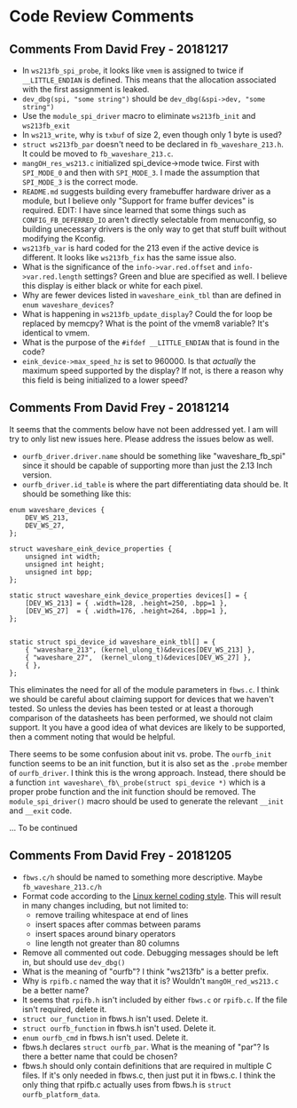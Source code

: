 # Code Review Comments

## Comments From David Frey - 20181217
* In `ws213fb_spi_probe`, it looks like `vmem` is assigned to twice if `__LITTLE_ENDIAN` is
  defined. This means that the allocation associated with the first assignment is leaked.
* `dev_dbg(spi, "some string")` should be `dev_dbg(&spi->dev, "some string")`
* Use the `module_spi_driver` macro to eliminate `ws213fb_init` and `ws213fb_exit`
* In `ws213_write`, why is `txbuf` of size 2, even though only 1 byte is used?
* `struct ws213fb_par` doesn't need to be declared in `fb_waveshare_213.h`. It could be moved to
  `fb_waveshare_213.c`.
* `mangOH_res_ws213.c` initialized spi_device->mode twice. First with `SPI_MODE_0` and then with
  `SPI_MODE_3`. I made the assumption that `SPI_MODE_3` is the correct mode.
* `README.md` suggests building every framebuffer hardware driver as a module, but I believe only
  "Support for frame buffer devices" is required. EDIT: I have since learned that some things such
  as `CONFIG_FB_DEFERRED_IO` aren't directly selectable from menuconfig, so building unecessary
  drivers is the only way to get that stuff built without modifying the Kconfig.
* `ws213fb_var` is hard coded for the 213 even if the active device is different. It looks like
  `ws213fb_fix` has the same issue also.
* What is the significance of the `info->var.red.offset` and `info->var.red.length` settings? Green
  and blue are specified as well. I believe this display is either black or white for each pixel.
* Why are fewer devices listed in `waveshare_eink_tbl` than are defined in `enum waveshare_devices`?
* What is happening in `ws213fb_update_display`? Could the for loop be replaced by memcpy? What is
  the point of the vmem8 variable? It's identical to vmem.
* What is the purpose of the `#ifdef __LITTLE_ENDIAN` that is found in the code?
* `eink_device->max_speed_hz` is set to 960000. Is that *actually* the maximum speed supported by
  the display? If not, is there a reason why this field is being initialized to a lower speed?


## Comments From David Frey - 20181214
It seems that the comments below have not been addressed yet. I am will try to only list new issues
here. Please address the issues below as well.
* `ourfb_driver.driver.name` should be something like "waveshare\_fb\_spi" since it should be
  capable of supporting more than just the 2.13 Inch version.
* `ourfb_driver.id_table` is where the part differentiating data should be.  It should be something like this:
```
enum waveshare_devices {
	DEV_WS_213,
	DEV_WS_27,
};

struct waveshare_eink_device_properties {
	unsigned int width;
	unsigned int height;
	unsigned int bpp;
};

static struct waveshare_eink_device_properties devices[] = {
	[DEV_WS_213] = { .width=128, .height=250, .bpp=1 },
	[DEV_WS_27]  = { .width=176, .height=264, .bpp=1 },
};


static struct spi_device_id waveshare_eink_tbl[] = {
	{ "waveshare_213", (kernel_ulong_t)&devices[DEV_WS_213] },	
	{ "waveshare_27",  (kernel_ulong_t)&devices[DEV_WS_27] },	
	{ },	
};
```
This eliminates the need for all of the module parameters in `fbws.c`.  I think we should be careful
about claiming support for devices that we haven't tested.  So unless the devies has been tested or
at least a thorough comparison of the datasheets has been performed, we should not claim support.
It you have a good idea of what devices are likely to be supported, then a comment noting that would
be helpful.

There seems to be some confusion about init vs. probe. The `ourfb_init` function seems to be an init
function, but it is also set as the `.probe` member of `ourfb_driver`. I think this is the wrong
approach. Instead, there should be a function `int waveshare\_fb\_probe(struct spi_device *)` which
is a proper probe function and the init function should be removed. The `module_spi_driver()` macro
should be used to generate the relevant `__init` and `__exit` code.

... To be continued


## Comments From David Frey - 20181205
* `fbws.c/h` should be named to something more descriptive.  Maybe `fb_waveshare_213.c/h`
* Format code according to the [Linux kernel coding
  style](https://www.kernel.org/doc/html/v4.19/process/coding-style.html). This will result in many
  changes including, but not limited to:
  * remove trailing whitespace at end of lines
  * insert spaces after commas between params
  * insert spaces around binary operators
  * line length not greater than 80 columns
* Remove all commented out code. Debugging messages should be left in, but should use `dev_dbg()`
* What is the meaning of "ourfb"?  I think "ws213fb" is a better prefix.
* Why is `rpifb.c` named the way that it is?  Wouldn't `mangOH_red_ws213.c` be a better name?
* It seems that `rpifb.h` isn't included by either `fbws.c` or `rpifb.c`. If the file isn't
  required, delete it.
* `struct our_function` in fbws.h isn't used.  Delete it.
* `struct ourfb_function` in fbws.h isn't used.  Delete it.
* `enum ourfb_cmd` in fbws.h isn't used.  Delete it.
* fbws.h declares `struct ourfb_par`. What is the meaning of "par"? Is there a better name that
  could be chosen?
* fbws.h should only contain definitions that are required in multiple C files. If it's only needed
  in fbws.c, then just put it in fbws.c. I think the only thing that rpifb.c actually uses from
  fbws.h is `struct ourfb_platform_data`.


  
